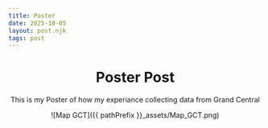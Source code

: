 ```yaml
--- 
title: Poster
date: 2025-10-05
layout: post.njk
tags: post 
---
```

<div style="text-align: center;">

# Poster Post
This is my Poster of how my experiance collecting data from Grand Central

![Map GCT]({{ pathPrefix }}_assets/Map_GCT.png)

</div>
